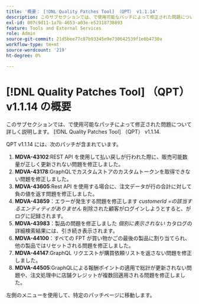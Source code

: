 ```yaml
---
title: '概要： [!DNL Quality Patches Tool] （QPT） v1.1.14'
description: このサブセクションでは、で使用可能なパッチによって修正された問題について詳しく説明します。 [!DNL Quality Patches Tool] （QPT） v1.1.14.
exl-id: 007c9d11-1a7b-4653-a03e-e52318730893
feature: Tools and External Services
role: Admin
source-git-commit: 21d5bee77c87b93345e9e730642539f1e6b4730a
workflow-type: tm+mt
source-wordcount: '219'
ht-degree: 0%

---
```


# [!DNL Quality Patches Tool] （QPT） v1.1.14 の概要

このサブセクションでは、で使用可能なパッチによって修正された問題について詳しく説明します。 [!DNL Quality Patches Tool] （QPT） v1.1.14.

QPT v1.1.14 には、次のパッチが含まれています。

1. **MDVA-43102**:REST API を使用して払い戻しが行われた際に、販売可能数量が正しく更新されない問題を修正しました。
1. **MDVA-43178**:GraphQLでカスタムストアのカスタムトークンを取得できない問題を修正しました。
1. **MDVA-43605**:Rest API を使用する場合に、注文データが行の合計に対して負の値を返す問題を修正しました。
1. **MDVA-43859**：エラーが発生する問題を修正します *customerId =の該当するエンティティがありません* 削除された顧客がログインしようとすると、がログに記録されます。
1. **MDVA-43983**：製品の問題を修正しました *個別に表示されない* カタログの詳細検索結果には、引き続き表示されます。
1. **MDVA-44100**：すべての FPT が買い物かごの最後の製品に割り当てられ、他の製品ではリセットされる問題を修正しました。
1. **MDVA-44147**:GraphQL リクエストが購買依頼リストを返さない問題を修正しました。
1. **MDVA-44505**:GraphQLによる報酬ポイントの適用で総計が更新されない問題や、注文処理中に店舗クレジットが複数回適用される問題を修正しました。

左側のメニューを使用して、特定のパッチページに移動します。
